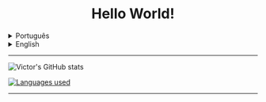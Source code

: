 # <h1 align="center">Hello World!</h1>

<details>

- - - -

<summary>Português</summary>

**Estudante de Desenvolvimento Web Full-Stack na [Trybe](https://github.com/tryber)**
  
- - - -
  
# **Contato**
   * Email: victoryuritc@yahoo.com
   * LinkedIn: [Victor Yuri Tavares de Camargo](https://www.linkedin.com/in/victor-yuri-tavares-de-camargo/)
  
- - - -

**Hard skills**
   * Front-end
      * Gerenciamento de estado de inputs:
         * HTML, JavaScript, React.js (Class components and Functional Components) & Redux
      * Styles:
         * CSS & Tailwind
      * Testes:
         * Jest & React Testing Library
      * Metodologias ágeis:
         * Scrum & Kanban
   * Back-end
      * Banco de dados relacionais:
         * MySQL
      * Outros:
         * Docker
   * Desenvolvimento de jogos
      * Language:
         * Lua
      * Engines/frameworks:
         * Love2D
- - - -

**Soft skills**
   * Criatividade
   * Liderança
   * Comunicação

- - - -
  
**Informações pessoais**
  
* Origem: Curitiba, Paraná, Brasil
* Estudante desde 21/03/2022
* Hobbies:
   * Escutar variados gêneros musicais, desde Frank Sinatra :tophat: a Pharrell Williams :smile:, de Hans Zimmer :hourglass: a Paolo Nutini :scotland:
   * Desenvolver jogos de aventura, plataforma e construção de cidades em 2D
   * Aprender sobre aspectos culturais de diferentes países, lugares e povos

</details>

<details>
<summary>English</summary>
  
- - - -

**Full-stack Web Development student at [Trybe](https://github.com/tryber)**
  
- - - -
  
**Contact**
   * Email: victoryuritc@yahoo.com
   * LinkedIn: [Victor Yuri Tavares de Camargo]()

- - - -
  
**Hard skills**

   * Front-end
      * Input state management:
         * HTML, JavaScript, React.js (Class components and Functional Components) & Redux
      * Styles:
         * CSS & Tailwind
      * Tests:
         * Jest & React Testing Library
      * Agile methodologies:
         * Scrum & Kanban
   * Back-end
      * Relational database:
         * MySQL
      * Others:
         * Docker
   * Game development
      * Language:
         * Lua
      * Engines/frameworks:
         * Love2D
- - - -
  
**Soft skills**
   * Criativity
   * Leadership
   * Communication
  
- - - -
  
**Personal info**

* Origin: Curitiba, Paraná, Brasil
* Student since 03/21/2022
* Hobbies:
   * Listening diversified music genres, from Frank Sinatra :tophat: to Pharrell Williams :smile:, from Hans Zimmer :hourglass: to Paolo Nutini :scotland:
   * Developing 2D adventure, platform and city-building games
   * Learning about cultural aspects from different countries, places and people
</details>

- - - -

![Victor's GitHub stats](https://github-readme-stats.vercel.app/api?username=VictorYuriTC&show_icons=true&theme=tokyonight)

[![Languages used](https://github-readme-stats.vercel.app/api/top-langs/?username=VictorYuriTC&langs_count=8)](https://github.com/anuraghazra/github-readme-stats)

- - - -

<!--
**VictorYuriTC/VictorYuriTC** is a ✨ _special_ ✨ repository because its `README.md` (this file) appears on your GitHub profile.

Here are some ideas to get you started:

- 🔭 I’m currently working on ...
- 🌱 I’m currently learning ...
- 👯 I’m looking to collaborate on ...
- 🤔 I’m looking for help with ...
- 💬 Ask me about ...
- 📫 How to reach me: ...
- 😄 Pronouns: ...
- ⚡ Fun fact: ...
-->
